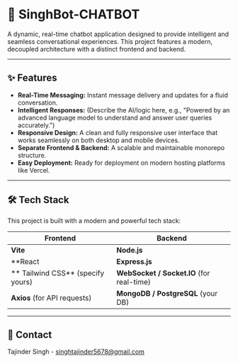 # 🤖 SinghBot-CHATBOT

A dynamic, real-time chatbot application designed to provide intelligent and seamless conversational experiences. This project features a modern, decoupled architecture with a distinct frontend and backend.

---

## ✨ Features

- **Real-Time Messaging:** Instant message delivery and updates for a fluid conversation.
- **Intelligent Responses:** (Describe the AI/logic here, e.g., "Powered by an advanced language model to understand and answer user queries accurately.")
- **Responsive Design:** A clean and fully responsive user interface that works seamlessly on both desktop and mobile devices.
- **Separate Frontend & Backend:** A scalable and maintainable monorepo structure.
- **Easy Deployment:** Ready for deployment on modern hosting platforms like Vercel.

---

## 🛠️ Tech Stack

This project is built with a modern and powerful tech stack:

| Frontend                               | Backend                               |
| -------------------------------------- | ------------------------------------- |
| **Vite** | **Node.js**                 |
| **React    | **Express.js**            |
| ** Tailwind CSS** (specify yours)      | **WebSocket / Socket.IO** (for real-time) |
| **Axios** (for API requests)           | **MongoDB / PostgreSQL** (your DB)    |

---



## 📧 Contact

Tajinder Singh - singhtajinder5678@gmail.com

